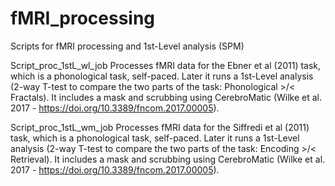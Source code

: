 # fMRI_processing
Scripts for fMRI processing and 1st-Level analysis (SPM)

Script_proc_1stL_wl_job
Processes fMRI data for the Ebner et al (2011) task, which is a phonological task, self-paced. Later it runs a 1st-Level analysis (2-way T-test to compare the two parts of the task: Phonological >/< Fractals). It includes a mask and scrubbing using CerebroMatic (Wilke et al. 2017 - https://doi.org/10.3389/fncom.2017.00005).

Script_proc_1stL_wm_job
Processes fMRI data for the Siffredi et al (2011) task, which is a phonological task, self-paced. Later it runs a 1st-Level analysis (2-way T-test to compare the two parts of the task: Encoding >/< Retrieval).  It includes a mask and scrubbing using CerebroMatic (Wilke et al. 2017 - https://doi.org/10.3389/fncom.2017.00005).
